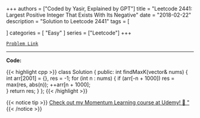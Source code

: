 
+++
authors = ["Coded by Yasir, Explained by GPT"]
title = "Leetcode 2441: Largest Positive Integer That Exists With Its Negative"
date = "2018-02-22"
description = "Solution to Leetcode 2441"
tags = [
    
]
categories = [
    "Easy"
]
series = ["Leetcode"]
+++



[`Problem Link`](https://leetcode.com/problems/largest-positive-integer-that-exists-with-its-negative/description/)

---

**Code:**

{{< highlight cpp >}}
class Solution {
public:
int findMaxK(vector<int>& nums) {
    int arr[2001] = {}, res = -1;
    for (int n : nums) {
        if (arr[-n + 1000])
            res = max(res, abs(n));
        ++arr[n + 1000];        
    }
    return res;
}
};
{{< /highlight >}}



{{< notice tip >}}
[Check out my Momentum Learning course at Udemy! 🚀 "](https://www.udemy.com/course/blind-75-the-data-structures-and-algorithms-essentials/)
{{< /notice >}}

